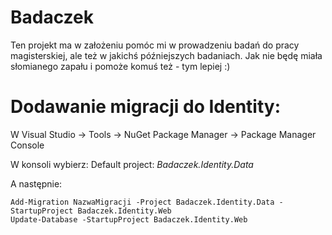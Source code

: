 # Badaczek
Ten projekt ma w założeniu pomóc mi w prowadzeniu badań do pracy magisterskiej, ale też w jakichś późniejszych badaniach. 
Jak nie będę miała słomianego zapału i pomoże komuś też - tym lepiej :) 

# Dodawanie migracji do Identity:

W Visual Studio → Tools → NuGet Package Manager → Package Manager Console

W konsoli wybierz:
Default project: *Badaczek.Identity.Data*

A następnie:

```
Add-Migration NazwaMigracji -Project Badaczek.Identity.Data -StartupProject Badaczek.Identity.Web
Update-Database -StartupProject Badaczek.Identity.Web 

```